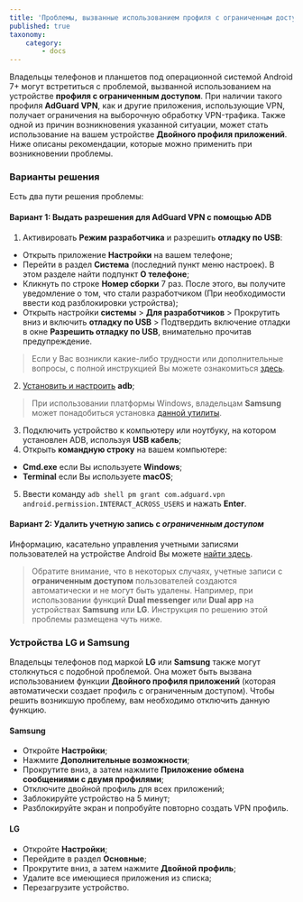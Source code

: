 ```yaml
---
title: 'Проблемы, вызванные использованием профиля с ограниченным доступом на Android'
published: true
taxonomy:
    category:
        - docs
---
```


Владельцы телефонов и планшетов под операционной системой Android 7+ могут встретиться с проблемой, вызванной использованием на устройстве **профиля с ограниченным доступом**. При наличии такого профиля **AdGuard VPN**, как и другие приложения, использующие VPN, получает ограничения на выборочную обработку VPN-трафика. Также одной из причин возникновения указанной ситуации, может стать использование на вашем устройстве **Двойного профиля приложений**. Ниже описаны рекомендации, которые можно применить при возникновении проблемы.

### Варианты решения

Есть два пути решения проблемы:

#### Вариант 1: Выдать разрешения для AdGuard VPN с помощью ADB

1. Активировать **Режим разработчика** и разрешить **отладку по USB**:
- Открыть приложение **Настройки** на вашем телефоне;
- Перейти в раздел **Система** (последний пункт меню настроек). В этом разделе найти подпункт **О телефоне**;
- Кликнуть по строке **Номер сборки** 7 раз. После этого, вы получите уведомление о том, что стали разработчиком (При необходимости ввести код разблокировки устройства);
- Открыть настройки **системы** > **Для разработчиков** > Прокрутить вниз и включить **отладку по USB** > Подтвердить включение отладки в окне **Разрешить отладку по USB**, внимательно прочитав предупреждение.

> Если у Вас возникли какие-либо трудности или дополнительные вопросы, с полной инструкцией Вы можете ознакомиться [здесь](https://developer.android.com/studio/debug/dev-options).

2. [Установить и настроить](https://www.xda-developers.com/install-adb-windows-macos-linux/) **adb**;
> При использовании платформы Windows, владельцам **Samsung** может понадобиться установка [данной утилиты](https://developer.samsung.com/mobile/android-usb-driver.html).
3. Подключить устройство к компьютеру или ноутбуку, на котором установлен ADB, используя **USB кабель**;
4. Открыть **командную строку** на вашем компьютере:
- **Cmd.exe** если Вы используете **Windows**;
- **Terminal** если Вы используете **macOS**;
5. Ввести команду `adb shell pm grant com.adguard.vpn android.permission.INTERACT_ACROSS_USERS` и нажать **Enter**.

#### Вариант 2: Удалить учетную запись с *ограниченным доступом*

Информацию, касательно управления учетными записями пользователей на устройстве Android Вы можете [найти здесь](https://support.google.com/a/answer/6223444?hl=ru).

> Обратите внимание, что в некоторых случаях, учетные записи с **ограниченным доступом** пользователей создаются автоматически и не могут быть удалены. Например, при использовании функций **Dual messenger** или **Dual app** на устройствах **Samsung** или **LG**. Инструкция по решению этой проблемы размещена чуть ниже.

### Устройства LG и Samsung 

Владельцы телефонов под маркой **LG** или **Samsung** также могут столкнуться с подобной проблемой. Она может быть вызвана использованием функции **Двойного профиля приложений** (которая автоматически создает профиль с ограниченным доступом).
Чтобы решить возникшую проблему, вам необходимо отключить данную функцию.

#### Samsung

- Откройте **Настройки**;
- Нажмите **Дополнительные возможности**;
- Прокрутите вниз, а затем нажмите **Приложение обмена сообщениями с двумя профилями**;
- Отключите двойной профиль для всех приложений;
- Заблокируйте устройство на 5 минут;
- Разблокируйте экран и попробуйте повторно создать VPN профиль.

#### LG

- Откройте **Настройки**;
- Перейдите в раздел **Основные**;
- Прокрутите вниз, а затем нажмите **Двойной профиль**;
- Удалите все имеющиеся приложения из списка;
- Перезагрузите устройство.

